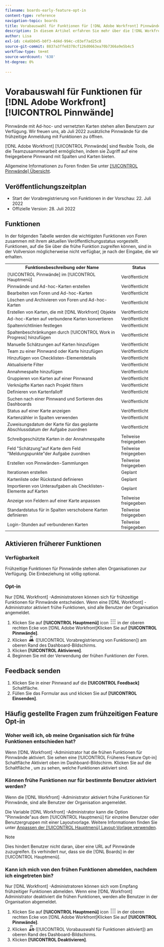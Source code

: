 ```yaml
---
filename: boards-early-feature-opt-in
content-type: reference
navigation-topic: boards
title: Vorabauswahl für Funktionen für [!DNL Adobe Workfront] Pinnwände
description: In diesem Artikel erfahren Sie mehr über die [!DNL Workfront Boards] Opt-in für frühe Funktionen.
author: Lisa
exl-id: c4a6b045-b0f3-4d4d-994c-c03ef7ad25c8
source-git-commit: 8837a3ffe8378cf126d0663ea70b7366a9e5b4c5
workflow-type: tm+mt
source-wordcount: '638'
ht-degree: 0%

---
```


# Vorabauswahl für Funktionen für [!DNL Adobe Workfront] [!UICONTROL Pinnwände]

Pinnwände mit Ad-hoc- und vernetzten Karten stehen allen Benutzern zur Verfügung. Wir freuen uns, ab Juli 2022 zusätzliche Pinnwände für die frühzeitige Anmeldung mit Funktionen zu öffnen.

[!DNL Adobe Workfront] [!UICONTROL Pinnwände] sind flexible Tools, die die Teamzusammenarbeit ermöglichen, indem sie Zugriff auf eine freigegebene Pinnwand mit Spalten und Karten bieten.

Allgemeine Informationen zu Foren finden Sie unter [[!UICONTROL Pinnwände] Übersicht](/help/quicksilver/agile/boards-overview.md).

## Veröffentlichungszeitplan

* Start der Vorabregistrierung von Funktionen in der Vorschau: 22. Juli 2022
* Offizielle Version: 28. Juli 2022

## Funktionen

In der folgenden Tabelle werden die wichtigsten Funktionen von Foren zusammen mit ihrem aktuellen Veröffentlichungsstatus vorgestellt. Funktionen, auf die Sie über die frühe Funktion zugreifen können, sind in der Vollversion möglicherweise nicht verfügbar, je nach der Eingabe, die wir erhalten.

<table style="table-layout:auto"> 
 <tbody> 
  <tr> 
   <th><strong>Funktionsbeschreibung oder Name</strong></th>
   <th><strong>Status</strong></th> 
  </tr>
  <tr>
   <td>[!UICONTROL Pinnwände] im [!UICONTROL Hauptmenü]</td>
   <td>Veröffentlicht</td>
  </tr>
    <tr>
   <td>Pinnwände und Ad-hoc-Karten erstellen</td>
   <td>Veröffentlicht</td>
  </tr>
  <tr>
   <td>Bearbeiten von Foren und Ad-hoc-Karten</td>
   <td>Veröffentlicht</td>
  </tr>
  <tr>
   <td>Löschen und Archivieren von Foren und Ad-hoc-Karten</td>
   <td>Veröffentlicht</td>
  </tr>
  <tr>
   <td>Erstellen von Karten, die mit [!DNL Workfront] Objekte</td>
   <td>Veröffentlicht</td>
  </tr>
  <tr>
   <td>Ad-hoc-Karten auf verbundene Karten konvertieren</td>
   <td>Veröffentlicht</td>
  </tr>
  <tr>
   <td>Spaltenrichtlinien festlegen</td>
   <td>Veröffentlicht</td>
  </tr>
  <tr>
   <td>Spaltenbeschränkungen durch [!UICONTROL Work in Progress] hinzufügen</td>
   <td>Veröffentlicht</td>
  </tr>
  <tr>
   <td>Manuelle Schätzungen auf Karten hinzufügen</td>
   <td>Veröffentlicht</td>
  </tr>
  <tr>
   <td>Team zu einer Pinnwand oder Karte hinzufügen</td>
   <td>Veröffentlicht</td>
  </tr>
  <tr>
   <td>Hinzufügen von Checklisten-Elementdetails</td>
   <td>Veröffentlicht</td>
  </tr>
  <tr>
   <td>Aktualisierte Filter</td>
   <td>Veröffentlicht</td>
  </tr>
  <tr>
   <td>Annahmespalte hinzufügen</td>
   <td>Veröffentlicht</td>
  </tr>
  <tr>
   <td>Gruppieren von Karten auf einer Pinnwand</td>
   <td>Veröffentlicht</td>
  </tr>
  <tr>
   <td>Verknüpfte Karten nach Projekt filtern</td>
   <td>Veröffentlicht</td>
  </tr>
  <tr>
   <td>Definieren von Kartenfalloff</td>
   <td>Veröffentlicht</td>
  </tr>
  <tr>
   <td>Suchen nach einer Pinnwand und Sortieren des Dashboards</td>
   <td>Veröffentlicht</td>
  </tr>
  <tr>
   <td>Status auf einer Karte anzeigen</td>
   <td>Veröffentlicht</td>
  </tr>
  <tr>
   <td>Kartenzähler in Spalten verwenden</td>
   <td>Veröffentlicht</td>
  </tr>
  <tr>
   <td>Zuweisungsdatum der Karte für das geplante Abschlussdatum der Aufgabe zuordnen</td>
   <td>Veröffentlicht</td>
  </tr>
  <tr>
   <td>Schreibgeschützte Karten in der Annahmespalte</td>
   <td>Teilweise freigegeben</td>
  </tr>
  <tr>
   <td>Feld "Schätzung"auf Karte dem Feld "Meldungspunkte"der Aufgabe zuordnen</td>
   <td>Teilweise freigegeben</td>
  </tr>
  <tr>
   <td>Erstellen von Pinnwänden-Sammlungen</td>
   <td>Teilweise freigegeben</td>
  </tr>
  <tr>
   <td>Iterationen erstellen</td>
   <td>Geplant</td>
  </tr>
  <tr>
   <td>Kartenliste oder Rückstand definieren</td>
   <td>Geplant</td>
  </tr>
  <tr>
   <td>Importieren von Unteraufgaben als Checklisten-Elemente auf Karten</td>
   <td>Geplant</td>
  </tr>
  <tr>
   <td>Anzeige von Feldern auf einer Karte anpassen</td>
   <td>Teilweise freigegeben</td>
  </tr>  
  <tr>
   <td>Standardstatus für in Spalten verschobene Karten definieren</td>
   <td>Teilweise freigegeben</td>
  </tr>
  <tr>
   <td>Login-Stunden auf verbundenen Karten</td>
   <td>Teilweise freigegeben</td>
  </tr>
 </tbody> 
</table>

## Aktivieren früherer Funktionen

### Verfügbarkeit

Frühzeitige Funktionen für Pinnwände stehen allen Organisationen zur Verfügung. Die Einbeziehung ist völlig optional.

### Opt-in

Nur [!DNL Workfront] -Administratoren können sich für frühzeitige Funktionen für Pinnwände entscheiden. Wenn eine [!DNL Workfront] -Administrator aktiviert frühe Funktionen, sind alle Benutzer der Organisation angemeldet.

1. Klicken Sie auf **[!UICONTROL Hauptmenü]** icon ![](assets/main-menu-icon.png) in der oberen rechten Ecke von [!DNL Adobe Workfront]Klicken Sie auf **[!UICONTROL Pinnwände]**.
1. Klicken ![Vorabregistrierung von Funktionen](assets/early-feature-opt-in-not-enabled.png) ([!UICONTROL Vorabregistrierung von Funktionen]) am oberen Rand des Dashboard-Bildschirms.
1. Klicken **[!UICONTROL Aktivieren]**.
1. Beginnen Sie mit der Verwendung der frühen Funktionen der Foren.

## Feedback senden

1. Klicken Sie in einer Pinnwand auf die **[!UICONTROL Feedback]** Schaltfläche.
1. Füllen Sie das Formular aus und klicken Sie auf **[!UICONTROL Einsenden]**.

## Häufig gestellte Fragen zum frühzeitigen Feature Opt-in

### Woher weiß ich, ob meine Organisation sich für frühe Funktionen entschieden hat?

Wenn [!DNL Workfront] -Administrator hat die frühen Funktionen für Pinnwände aktiviert. Sie sehen eine [!UICONTROL Früheres Feature Opt-in] Schaltfläche Aktiviert oben im Dashboard-Bildschirm. Klicken Sie auf die Schaltfläche , um zu sehen, welche Funktionen aktiviert sind.

### Können frühe Funktionen nur für bestimmte Benutzer aktiviert werden?

Wenn die [!DNL Workfront] -Administrator aktiviert frühe Funktionen für Pinnwände, sind alle Benutzer der Organisation angemeldet.

Die Variable [!DNL Workfront] -Administrator kann die Option &quot;Pinnwände&quot;aus dem [!UICONTROL Hauptmenü] für einzelne Benutzer oder Benutzergruppen mit einer Layoutvorlage. Weitere Informationen finden Sie unter [Anpassen der [!UICONTROL Hauptmenü] Layout-Vorlage verwenden](/help/quicksilver/administration-and-setup/customize-workfront/use-layout-templates/customize-main-menu.md).

>[!NOTE]
>
>Dies hindert Benutzer nicht daran, über eine URL auf Pinnwände zuzugreifen. Es verhindert nur, dass sie die [!DNL Boards] in der [!UICONTROL Hauptmenü].

### Kann ich mich von den frühen Funktionen abmelden, nachdem ich eingetreten bin?

Nur [!DNL Workfront] -Administratoren können sich vom Empfang frühzeitiger Funktionen abmelden. Wenn eine [!DNL Workfront] Administrator deaktiviert die frühen Funktionen, werden alle Benutzer in der Organisation abgemeldet.

1. Klicken Sie auf **[!UICONTROL Hauptmenü]** icon ![](assets/main-menu-icon.png) in der oberen rechten Ecke von [!DNL Adobe Workfront]Klicken Sie auf **[!UICONTROL Pinnwände]**.
1. Klicken ![Vorabauswahl für Funktionen aktiviert](assets/early-feature-opt-in-enabled.png) ([!UICONTROL Vorabauswahl für Funktionen aktiviert]) am oberen Rand des Dashboard-Bildschirms.
1. Klicken **[!UICONTROL Deaktivieren]**.
